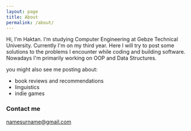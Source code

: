 ```yaml
---
layout: page
title: About
permalink: /about/
---
```


Hi, I'm Haktan. I'm studying Computer Engineering at Gebze Technical University. Currently I'm on my third year. Here I will try to post some solutions to the problems I encounter while coding and building software. Nowadays I'm primarily working on OOP and Data Structures.

you might also see me posting about:
- book reviews and recommendations
- linguistics
- indie games

### Contact me

namesurname@gmail.com
